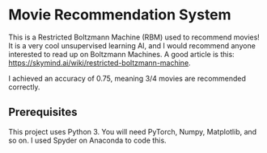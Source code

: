 # Movie Recommendation System

This is a Restricted Boltzmann Machine (RBM) used to recommend movies! It is a very cool unsupervised learning AI, and I would recommend anyone interested to read up on Boltzmann Machines. A good article is this: https://skymind.ai/wiki/restricted-boltzmann-machine.

I achieved an accuracy of 0.75, meaning 3/4 movies are recommended correctly.

## Prerequisites

This project uses Python 3. You will need  PyTorch, Numpy, Matplotlib, and so on. I used Spyder on Anaconda to code this.



